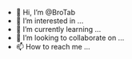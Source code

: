 - 👋 Hi, I’m @BroTab
- 👀 I’m interested in ...
- 🌱 I’m currently learning ...
- 💞️ I’m looking to collaborate on ...
- 📫 How to reach me ...

<!---
BroTab/BroTab is a ✨ special ✨ repository because its `README.md` (this file) appears on your GitHub profile.
You can click the Preview link to take a look at your changes.
--->
